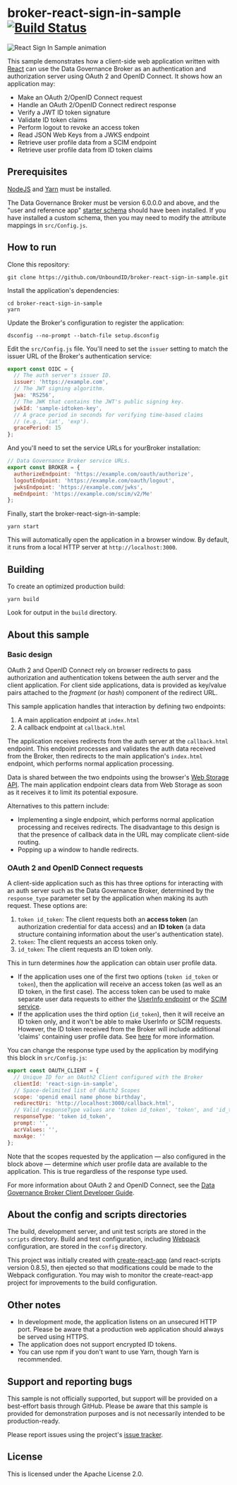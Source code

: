 # broker-react-sign-in-sample [![Build Status](https://travis-ci.org/UnboundID/broker-react-sign-in-sample.svg?branch=master)](https://travis-ci.org/UnboundID/broker-react-sign-in-sample)

![React Sign In Sample animation](https://cloud.githubusercontent.com/assets/50972/21905894/af6b073a-d8ce-11e6-9a4a-a8eb520f9ecb.gif)

This sample demonstrates how a client-side web application written with 
[React](https://facebook.github.io/react/) can use the Data Governance 
Broker as an authentication and authorization server using OAuth 2 and 
OpenID Connect. It shows how an application may:

* Make an OAuth 2/OpenID Connect request
* Handle an OAuth 2/OpenID Connect redirect response
* Verify a JWT ID token signature
* Validate ID token claims
* Perform logout to revoke an access token
* Read JSON Web Keys from a JWKS endpoint
* Retrieve user profile data from a SCIM endpoint
* Retrieve user profile data from ID token claims

## Prerequisites

[NodeJS](https://docs.npmjs.com/getting-started/installing-node) and 
[Yarn](https://yarnpkg.com/en/docs/install) 
must be installed. 

The Data Governance Broker must be version 6.0.0.0 and above, and the 
"user and reference app" [starter schema](https://developer.unboundid.com/6.0.0.1/broker/guides/broker-client-developer-guide/basics/schema/#The-starter-schema)
should have been installed. If you have installed a custom schema, then 
you may need to modify the attribute mappings in `src/Config.js`.

## How to run

Clone this repository:

```
git clone https://github.com/UnboundID/broker-react-sign-in-sample.git
```

Install the application's dependencies:

```
cd broker-react-sign-in-sample
yarn
```

Update the Broker's configuration to register the application:

```
dsconfig --no-prompt --batch-file setup.dsconfig
```

Edit the `src/Config.js` file. You'll need to set the `issuer` setting 
to match the issuer URL of the Broker's authentication service:

```javascript
export const OIDC = {
  // The auth server's issuer ID.
  issuer: 'https://example.com',
  // The JWT signing algorithm.
  jwa: 'RS256',
  // The JWK that contains the JWT's public signing key.
  jwkId: 'sample-idtoken-key',
  // A grace period in seconds for verifying time-based claims
  // (e.g., 'iat', 'exp').
  gracePeriod: 15
};
```

And you'll need to set the service URLs for yourBroker installation:

```javascript
// Data Governance Broker service URLs.
export const BROKER = {
  authorizeEndpoint: 'https://example.com/oauth/authorize',
  logoutEndpoint: 'https://example.com/oauth/logout',
  jwksEndpoint: 'https://example.com/jwks',
  meEndpoint: 'https://example.com/scim/v2/Me'
};
```

Finally, start the broker-react-sign-in-sample:

```
yarn start
```

This will automatically open the application in a browser window. 
By default, it runs from a local HTTP server at `http://localhost:3000`.

## Building

To create an optimized production build:

```
yarn build
```

Look for output in the `build` directory.

## About this sample

### Basic design

OAuth 2 and OpenID Connect rely on browser redirects to pass 
authorization and authentication tokens between the auth server and the 
client application. For client side applications, data is provided as 
key/value pairs attached to the _fragment_ (or _hash_) component of the 
redirect URL. 

This sample application handles that interaction by defining two endpoints:

1. A main application endpoint at `index.html`
2. A callback endpoint at `callback.html`

The application receives redirects from the auth server at the 
`callback.html` endpoint. This endpoint processes and validates the 
auth data received from the Broker, then redirects to the main 
application's `index.html` endpoint, which performs normal application 
processing. 

Data is shared between the two endpoints using the browser's 
[Web Storage API](https://developer.mozilla.org/en-US/docs/Web/API/Web_Storage_API). 
The main application endpoint clears data from Web Storage as soon as 
it receives it to limit its potential exposure. 

Alternatives to this pattern include:

* Implementing a single endpoint, which performs normal application 
processing and receives redirects. The disadvantage to this design is 
that the presence of callback data in the URL may complicate 
client-side routing.
* Popping up a window to handle redirects. 

### OAuth 2 and OpenID Connect requests

A client-side application such as this has three options for 
interacting with an auth server such as the Data Governance Broker, 
determined by the `response_type` parameter set by the application when 
making its auth request. These options are:

1. `token id_token`: The client requests both an **access token** (an 
authorization credential for data access) and an **ID token** (a data 
structure containing information about the user's authentication state).
2. `token`: The client requests an access token only.
3. `id_token`: The client requests an ID token only.

This in turn determines _how_ the application can obtain user profile 
data.

* If the application uses one of the first two options (`token id_token` 
or `token`), then the application will receive an access token (as well 
as an ID token, in the first case). The access token can be used to make 
separate user data requests to either the 
[UserInfo endpoint](https://developer.unboundid.com/6.0.0.1/broker/api/oauth2/userinfo/) 
or the [SCIM service](https://developer.unboundid.com/6.0.0.1/broker/api/scim/).
* If the application uses the third option (`id_token`), then it will 
receive an ID token only, and it won't be able to make UserInfo or SCIM 
requests. However, the ID token received from the Broker will include 
additional 'claims' containing user profile data. See 
[here](https://developer.unboundid.com/6.0.0.1/broker/api/oauth2/id-tokens/) 
for more information. 

You can change the response type used by the application by modifying 
this block in `src/Config.js`:

```javascript
export const OAUTH_CLIENT = {
  // Unique ID for an OAuth2 Client configured with the Broker
  clientId: 'react-sign-in-sample',
  // Space-delimited list of OAuth2 Scopes
  scope: 'openid email name phone birthday',
  redirectUri: 'http://localhost:3000/callback.html',
  // Valid responseType values are 'token id_token', 'token', and 'id_token'
  responseType: 'token id_token',
  prompt: '',
  acrValues: '',
  maxAge: ''
};
```

Note that the scopes requested by the application — also configured in 
the block above — determine _which_ user profile data are available to 
the application. This is true regardless of the response type used.

For more information about OAuth 2 and OpenID Connect, see the 
[Data Governance Broker Client Developer Guide](https://developer.unboundid.com/6.0.0.1/broker/guides/broker-client-developer-guide/).

## About the config and scripts directories

The build, development server, and unit test scripts are stored in the 
`scripts` directory. Build and test configuration, including 
[Webpack](https://webpack.github.io/) configuration, are stored in the 
`config` directory.

This project was initially created with [create-react-app](https://github.com/facebookincubator/create-react-app) (and react-scripts version 
0.8.5), then ejected so that modifications could be made to the Webpack 
configuration. You may wish to monitor the create-react-app project for 
improvements to the build configuration.

## Other notes

* In development mode, the application listens on an unsecured HTTP 
port. Please be aware that a production web application should always 
be served using HTTPS.
* The application does not support encrypted ID tokens.
* You can use npm if you don't want to use Yarn, though Yarn is 
recommended.

## Support and reporting bugs

This sample is not officially supported, but support will be provided
on a best-effort basis through GitHub. Please be aware that this sample 
is provided for demonstration purposes and is not necessarily intended 
to be production-ready.

Please report issues using the project's
[issue tracker](https://github.com/UnboundID/broker-react-sign-in-sample/issues).

## License

This is licensed under the Apache License 2.0.